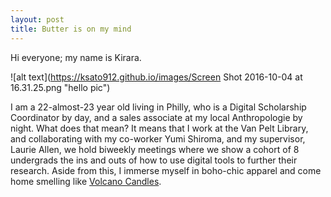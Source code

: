 ```yaml
---
layout: post
title: Butter is on my mind
---
```


Hi everyone; my name is Kirara.

![alt text](https://ksato912.github.io/images/Screen Shot 2016-10-04 at 16.31.25.png "hello pic")

I am a 22-almost-23 year old living in Philly, who is a Digital Scholarship Coordinator by day, and a sales associate at my local Anthropologie by night. What does that mean? It means that I work at the Van Pelt Library, and collaborating with my co-worker Yumi Shiroma, and my supervisor, Laurie Allen, we hold biweekly meetings where we show a cohort of 8 undergrads the ins and outs of how to use digital tools to further their research. Aside from this, I immerse myself in boho-chic apparel and come home smelling like [Volcano Candles](http://www.anthropologie.com/anthro/product/A19851559.jsp#/). 
